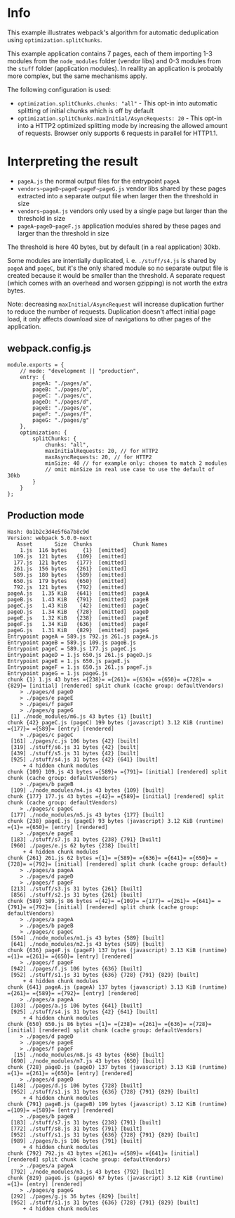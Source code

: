 # Info

This example illustrates webpack's algorithm for automatic deduplication using `optimization.splitChunks`.

This example application contains 7 pages, each of them importing 1-3 modules from the `node_modules` folder (vendor libs) and 0-3 modules from the `stuff` folder (application modules). In reallity an application is probably more complex, but the same mechanisms apply.

The following configuration is used:

* `optimization.splitChunks.chunks: "all"` - This opt-in into automatic splitting of initial chunks which is off by default
* `optimization.splitChunks.maxInitial/AsyncRequests: 20` - This opt-in into a HTTP2 optimized splitting mode by increasing the allowed amount of requests. Browser only supports 6 requests in parallel for HTTP1.1.

# Interpreting the result

* `pageA.js` the normal output files for the entrypoint `pageA`
* `vendors~pageD~pageE~pageF~pageG.js` vendor libs shared by these pages extracted into a separate output file when larger then the threshold in size
* `vendors~pageA.js` vendors only used by a single page but larger than the threshold in size
* `pageA~pageD~pageF.js` application modules shared by these pages and larger than the threshold in size

The threshold is here 40 bytes, but by default (in a real application) 30kb.

Some modules are intentially duplicated, i. e. `./stuff/s4.js` is shared by `pageA` and `pageC`, but it's the only shared module so no separate output file is created because it would be smaller than the threshold. A separate request (which comes with an overhead and worsen gzipping) is not worth the extra bytes.

Note: decreasing `maxInitial/AsyncRequest` will increase duplication further to reduce the number of requests. Duplication doesn't affect initial page load, it only affects download size of navigations to other pages of the application.

## webpack.config.js

```
module.exports = {
	// mode: "development || "production",
	entry: {
		pageA: "./pages/a",
		pageB: "./pages/b",
		pageC: "./pages/c",
		pageD: "./pages/d",
		pageE: "./pages/e",
		pageF: "./pages/f",
		pageG: "./pages/g"
	},
	optimization: {
		splitChunks: {
			chunks: "all",
			maxInitialRequests: 20, // for HTTP2
			maxAsyncRequests: 20, // for HTTP2
			minSize: 40 // for example only: chosen to match 2 modules
			// omit minSize in real use case to use the default of 30kb
		}
	}
};
```

## Production mode

```
Hash: 0a1b2c3d4e5f6a7b8c9d
Version: webpack 5.0.0-next
   Asset       Size  Chunks             Chunk Names
    1.js  116 bytes     {1}  [emitted]
  109.js  121 bytes   {109}  [emitted]
  177.js  121 bytes   {177}  [emitted]
  261.js  156 bytes   {261}  [emitted]
  589.js  180 bytes   {589}  [emitted]
  650.js  179 bytes   {650}  [emitted]
  792.js  121 bytes   {792}  [emitted]
pageA.js   1.35 KiB   {641}  [emitted]  pageA
pageB.js   1.43 KiB   {791}  [emitted]  pageB
pageC.js   1.43 KiB    {42}  [emitted]  pageC
pageD.js   1.34 KiB   {728}  [emitted]  pageD
pageE.js   1.32 KiB   {238}  [emitted]  pageE
pageF.js   1.34 KiB   {636}  [emitted]  pageF
pageG.js   1.31 KiB   {829}  [emitted]  pageG
Entrypoint pageA = 589.js 792.js 261.js pageA.js
Entrypoint pageB = 589.js 109.js pageB.js
Entrypoint pageC = 589.js 177.js pageC.js
Entrypoint pageD = 1.js 650.js 261.js pageD.js
Entrypoint pageE = 1.js 650.js pageE.js
Entrypoint pageF = 1.js 650.js 261.js pageF.js
Entrypoint pageG = 1.js pageG.js
chunk {1} 1.js 43 bytes ={238}= ={261}= ={636}= ={650}= ={728}= ={829}= [initial] [rendered] split chunk (cache group: defaultVendors)
    > ./pages/d pageD
    > ./pages/e pageE
    > ./pages/f pageF
    > ./pages/g pageG
 [1] ./node_modules/m6.js 43 bytes {1} [built]
chunk {42} pageC.js (pageC) 199 bytes (javascript) 3.12 KiB (runtime) ={177}= ={589}= [entry] [rendered]
    > ./pages/c pageC
 [161] ./pages/c.js 106 bytes {42} [built]
 [319] ./stuff/s6.js 31 bytes {42} [built]
 [439] ./stuff/s5.js 31 bytes {42} [built]
 [925] ./stuff/s4.js 31 bytes {42} {641} [built]
     + 4 hidden chunk modules
chunk {109} 109.js 43 bytes ={589}= ={791}= [initial] [rendered] split chunk (cache group: defaultVendors)
    > ./pages/b pageB
 [109] ./node_modules/m4.js 43 bytes {109} [built]
chunk {177} 177.js 43 bytes ={42}= ={589}= [initial] [rendered] split chunk (cache group: defaultVendors)
    > ./pages/c pageC
 [177] ./node_modules/m5.js 43 bytes {177} [built]
chunk {238} pageE.js (pageE) 93 bytes (javascript) 3.12 KiB (runtime) ={1}= ={650}= [entry] [rendered]
    > ./pages/e pageE
 [183] ./stuff/s7.js 31 bytes {238} {791} [built]
 [960] ./pages/e.js 62 bytes {238} [built]
     + 4 hidden chunk modules
chunk {261} 261.js 62 bytes ={1}= ={589}= ={636}= ={641}= ={650}= ={728}= ={792}= [initial] [rendered] split chunk (cache group: default)
    > ./pages/a pageA
    > ./pages/d pageD
    > ./pages/f pageF
 [213] ./stuff/s3.js 31 bytes {261} [built]
 [856] ./stuff/s2.js 31 bytes {261} [built]
chunk {589} 589.js 86 bytes ={42}= ={109}= ={177}= ={261}= ={641}= ={791}= ={792}= [initial] [rendered] split chunk (cache group: defaultVendors)
    > ./pages/a pageA
    > ./pages/b pageB
    > ./pages/c pageC
 [594] ./node_modules/m1.js 43 bytes {589} [built]
 [641] ./node_modules/m2.js 43 bytes {589} [built]
chunk {636} pageF.js (pageF) 137 bytes (javascript) 3.13 KiB (runtime) ={1}= ={261}= ={650}= [entry] [rendered]
    > ./pages/f pageF
 [942] ./pages/f.js 106 bytes {636} [built]
 [952] ./stuff/s1.js 31 bytes {636} {728} {791} {829} [built]
     + 4 hidden chunk modules
chunk {641} pageA.js (pageA) 137 bytes (javascript) 3.13 KiB (runtime) ={261}= ={589}= ={792}= [entry] [rendered]
    > ./pages/a pageA
 [303] ./pages/a.js 106 bytes {641} [built]
 [925] ./stuff/s4.js 31 bytes {42} {641} [built]
     + 4 hidden chunk modules
chunk {650} 650.js 86 bytes ={1}= ={238}= ={261}= ={636}= ={728}= [initial] [rendered] split chunk (cache group: defaultVendors)
    > ./pages/d pageD
    > ./pages/e pageE
    > ./pages/f pageF
  [15] ./node_modules/m8.js 43 bytes {650} [built]
 [690] ./node_modules/m7.js 43 bytes {650} [built]
chunk {728} pageD.js (pageD) 137 bytes (javascript) 3.13 KiB (runtime) ={1}= ={261}= ={650}= [entry] [rendered]
    > ./pages/d pageD
 [148] ./pages/d.js 106 bytes {728} [built]
 [952] ./stuff/s1.js 31 bytes {636} {728} {791} {829} [built]
     + 4 hidden chunk modules
chunk {791} pageB.js (pageB) 199 bytes (javascript) 3.12 KiB (runtime) ={109}= ={589}= [entry] [rendered]
    > ./pages/b pageB
 [183] ./stuff/s7.js 31 bytes {238} {791} [built]
 [772] ./stuff/s8.js 31 bytes {791} [built]
 [952] ./stuff/s1.js 31 bytes {636} {728} {791} {829} [built]
 [989] ./pages/b.js 106 bytes {791} [built]
     + 4 hidden chunk modules
chunk {792} 792.js 43 bytes ={261}= ={589}= ={641}= [initial] [rendered] split chunk (cache group: defaultVendors)
    > ./pages/a pageA
 [792] ./node_modules/m3.js 43 bytes {792} [built]
chunk {829} pageG.js (pageG) 67 bytes (javascript) 3.12 KiB (runtime) ={1}= [entry] [rendered]
    > ./pages/g pageG
 [292] ./pages/g.js 36 bytes {829} [built]
 [952] ./stuff/s1.js 31 bytes {636} {728} {791} {829} [built]
     + 4 hidden chunk modules
```